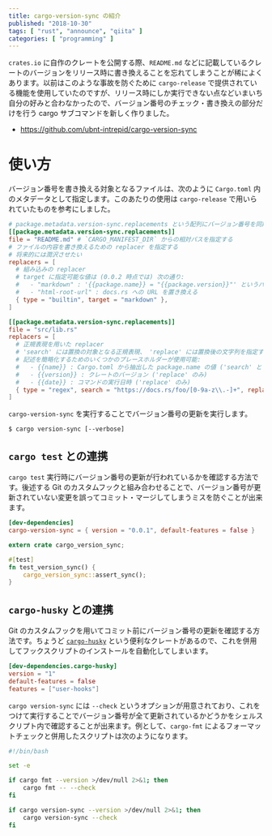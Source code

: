 ```yaml
---
title: cargo-version-sync の紹介
published: "2018-10-30"
tags: [ "rust", "announce", "qiita" ]
categories: [ "programming" ]
---
```


`crates.io` に自作のクレートを公開する際、`README.md` などに記載しているクレートのバージョンをリリース時に書き換えることを忘れてしまうことが稀によくあります。以前はこのような事故を防ぐために `cargo-release` で提供されている機能を使用していたのですが、リリース時にしか実行できない点などいまいち自分の好みと合わなかったので、バージョン番号のチェック・書き換えの部分だけを行う cargo サブコマンドを新しく作りました。

<!-- more -->

* https://github.com/ubnt-intrepid/cargo-version-sync

# 使い方

バージョン番号を書き換える対象となるファイルは、次のように `Cargo.toml` 内のメタデータとして指定します。このあたりの使用は `cargo-release` で用いられていたものを参考にしました。

```toml Cargo.toml
# package.metadata.version-sync.replacements という配列にバージョン番号を同期させたいターゲットを指定する（長い）。
[[package.metadata.version-sync.replacements]]
file = "README.md" # `CARGO_MANIFEST_DIR` からの相対パスを指定する
# ファイルの内容を書き換えるための replacer を指定する
# 将来的には潤沢させたい
replacers = [
  # 組み込みの replacer
  # target に指定可能な値は (0.0.2 時点では) 次の通り:
  #   - "markdown" : '{{package.name}} = "{{package.version}}"' というパターンを置き換える
  #   - "html-root-url" : docs.rs への URL を置き換える
  { type = "builtin", target = "markdown" },
]

[[package.metadata.version-sync.replacements]]
file = "src/lib.rs"
replacers = [
  # 正規表現を用いた replacer
  # 'search' には置換の対象となる正規表現、 'replace' には置換後の文字列を指定する
  # 記述を簡略化するためのいくつかのプレースホルダーが使用可能:
  #   - {{name}} : Cargo.toml から抽出した package.name の値 ('search' と 'replace' 両方で使用可能）
  #   - {{version}} : クレートのバージョン ('replace' のみ)
  #   - {{date}} : コマンドの実行日時 ('replace' のみ)
  { type = "regex", search = "https://docs.rs/foo/[0-9a-z\\.-]+", replace = "https://docs.rs/foo/{{version}}" },
]
```

`cargo-version-sync` を実行することでバージョン番号の更新を実行します。

```shell-session
$ cargo version-sync [--verbose]
```

## `cargo test` との連携
`cargo test` 実行時にバージョン番号の更新が行われているかを確認する方法です。後述する Git のカスタムフックと組み合わせることで、バージョン番号が更新されていない変更を誤ってコミット・マージしてしまうミスを防ぐことが出来ます。

```toml Cargo.toml
[dev-dependencies]
cargo-version-sync = { version = "0.0.1", default-features = false }
```

```rust tests/version_sync.rs
extern crate cargo_version_sync;

#[test]
fn test_version_sync() {
    cargo_version_sync::assert_sync();
}
```

## `cargo-husky` との連携

Git のカスタムフックを用いてコミット前にバージョン番号の更新を確認する方法です。ちょうど [`cargo-husky`](https://crates.io/crates/cargo-husky`) という便利なクレートがあるので、これを併用してフックスクリプトのインストールを自動化してしまいます。

```toml Cargo.toml
[dev-dependencies.cargo-husky]
version = "1"
default-features = false
features = ["user-hooks"]
```

`cargo version-sync` には `--check` というオプションが用意されており、これをつけて実行することでバージョン番号が全て更新されているかどうかをシェルスクリプト内で確認することが出来ます。例として、`cargo-fmt` によるフォーマットチェックと併用したスクリプトは次のようになります。

```sh .cargo-husky/hooks/pre-commit
#!/bin/bash

set -e

if cargo fmt --version >/dev/null 2>&1; then
    cargo fmt -- --check
fi

if cargo version-sync --version >/dev/null 2>&1; then
    cargo version-sync --check
fi
```

